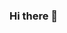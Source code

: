### Hi there 👋

<!--
**TchaoPayekinam/TchaoPayekinam** is a ✨ _special_ ✨ repository because its `README.md` (this file) appears on your GitHub profile.

### I am Tchao PAYEKINAM. I am a full stack web developer

Here are some ideas to get you started:

- 🔭 I’m currently working on ...
- 🌱 I’m currently learning ...
- 👯 I’m looking to collaborate on ...
- 🤔 I’m looking for help with ...
- 💬 Ask me about ...
- 📫 How to reach me: ...
- 😄 Pronouns: ...
- ⚡ Fun fact: ...
-->
